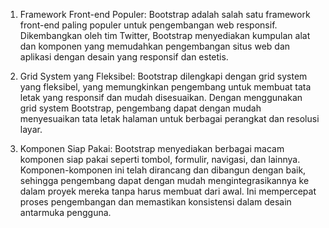 1. Framework Front-end Populer: Bootstrap adalah salah satu framework front-end paling populer untuk pengembangan web responsif. Dikembangkan oleh tim Twitter, Bootstrap menyediakan kumpulan alat dan komponen yang memudahkan pengembangan situs web dan aplikasi dengan desain yang responsif dan estetis.


2. Grid System yang Fleksibel: Bootstrap dilengkapi dengan grid system yang fleksibel, yang memungkinkan pengembang untuk membuat tata letak yang responsif dan mudah disesuaikan. Dengan menggunakan grid system Bootstrap, pengembang dapat dengan mudah menyesuaikan tata letak halaman untuk berbagai perangkat dan resolusi layar.


3. Komponen Siap Pakai: Bootstrap menyediakan berbagai macam komponen siap pakai seperti tombol, formulir, navigasi, dan lainnya. Komponen-komponen ini telah dirancang dan dibangun dengan baik, sehingga pengembang dapat dengan mudah mengintegrasikannya ke dalam proyek mereka tanpa harus membuat dari awal. Ini mempercepat proses pengembangan dan memastikan konsistensi dalam desain antarmuka pengguna.